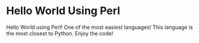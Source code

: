 # Hello World Using Perl

Hello World using Perl! One of the most easiest languages! This language is the most closest to Python. Enjoy the code!
